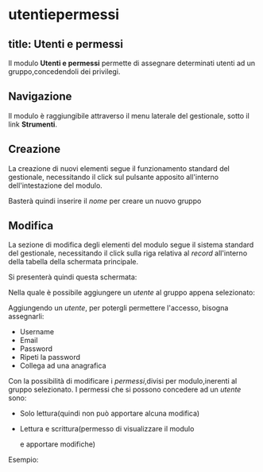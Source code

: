 # utentiepermessi

## title: Utenti e permessi

Il modulo **Utenti e permessi** permette di assegnare determinati utenti ad un gruppo,concedendoli dei privilegi.

## Navigazione

Il modulo è raggiungibile attraverso il menu laterale del gestionale, sotto il link **Strumenti**.

## Creazione

La creazione di nuovi elementi segue il funzionamento standard del gestionale, necessitando il click sul pulsante apposito all'interno dell'intestazione del modulo.

Basterà quindi inserire il _nome_ per creare un nuovo gruppo

## Modifica

La sezione di modifica degli elementi del modulo segue il sistema standard del gestionale, necessitando il click sulla riga relativa al _record_ all'interno della tabella della schermata principale.

Si presenterà quindi questa schermata:

Nella quale è possibile aggiungere un _utente_ al gruppo appena selezionato:

Aggiungendo un _utente_, per potergli permettere l'accesso, bisogna assegnarli:

* Username
* Email
* Password
* Ripeti la password
* Collega ad una anagrafica

Con la possibilità di modificare i _permessi_,divisi per modulo,inerenti al gruppo selezionato. I permessi che si possono concedere ad un _utente_ sono:

* Solo lettura\(quindi non può apportare alcuna modifica\)
* Lettura e scrittura\(permesso di visualizzare il modulo

  e apportare modifiche\)

Esempio:

